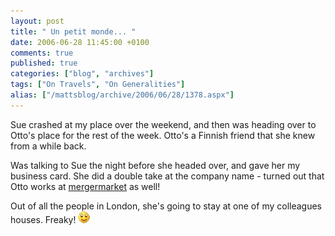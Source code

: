 ```yaml
---
layout: post
title: " Un petit monde... "
date: 2006-06-28 11:45:00 +0100
comments: true
published: true
categories: ["blog", "archives"]
tags: ["On Travels", "On Generalities"]
alias: ["/mattsblog/archive/2006/06/28/1378.aspx"]
---
```

<!-- more -->

<P>Sue crashed at my place over the weekend, and then was heading over to Otto's place for the rest of the week. Otto's a Finnish friend that she knew from a while back.</P>
 <P>Was talking to Sue the night before she headed over, and gave her my business card. She did a double take at the company name -&nbsp;turned out that Otto works at <A href="http://www.mergermarket.com">mergermarket</A> as well!</P>
 <P>Out of all the people in London, she's going to stay at one of my colleagues houses. Freaky! <IMG alt=":)" class="emoticon" src="/images/emotions/emotion-1.gif" border=0></P>
